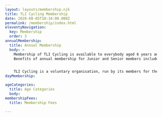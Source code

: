 ```yaml
---
layout: layouts/membership.njk
title: TLI Cycling Membership
date: 2020-08-05T10:34:00.000Z
permalink: /membership/index.html
eleventyNavigation:
  key: Membership
  order: 3
annualMembership:
  title: Annual Membership
  body: >
    Membership of TLI Cycling is available to everybody aged 6 years and over and costs £20 for those aged 16 and over, £10 for those aged under 16 years of age, £10 Associate membership (non racing members). Full membership is on an annual basis, with the year commencing on the 1st of January, and is mandatory if you wish to compete in events on the open road. Day Membership is also available for off-road and closed circuit events at a cost of £10 and allows you to compete in a single event, or multiple events on the same day.
    Benefits of annual membership for Junior and Senior members include public limited liability cover while out training and while involved in other TLI Cycling recognised activities such as club riding. It does not cover commuting and/or travelling between home and a place of work.


    TLI Cycling is a voluntary organisation, run by its members for the benefit of our members and as such, as a member, you are expected to be involved in our day to day activities and may be required to at least occasionally help out with the organisation or marshalling of events.
dayMembership:

ageCategories:
  title: Age Categories
  body:
membershipFees:
  title: Membership Fees

---
```

